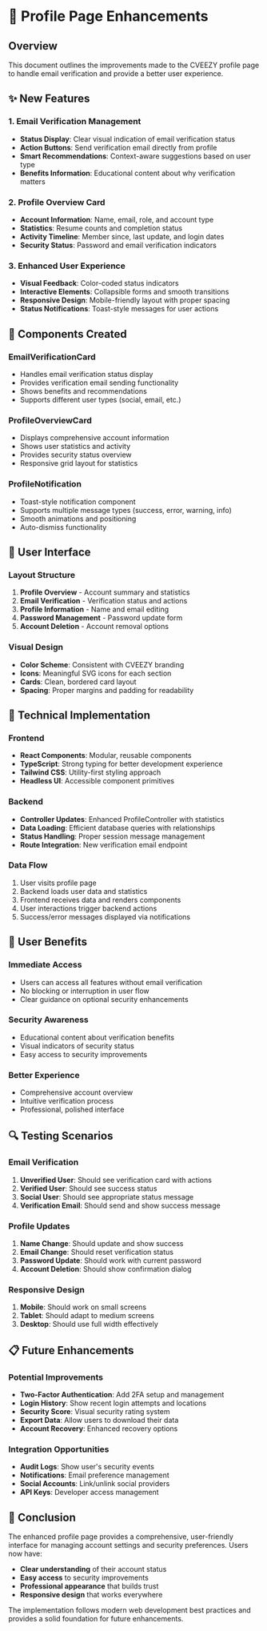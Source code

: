 # 🎨 Profile Page Enhancements

## Overview

This document outlines the improvements made to the CVEEZY profile page to handle email verification and provide a better user experience.

## ✨ New Features

### 1. Email Verification Management

-   **Status Display**: Clear visual indication of email verification status
-   **Action Buttons**: Send verification email directly from profile
-   **Smart Recommendations**: Context-aware suggestions based on user type
-   **Benefits Information**: Educational content about why verification matters

### 2. Profile Overview Card

-   **Account Information**: Name, email, role, and account type
-   **Statistics**: Resume counts and completion status
-   **Activity Timeline**: Member since, last update, and login dates
-   **Security Status**: Password and email verification indicators

### 3. Enhanced User Experience

-   **Visual Feedback**: Color-coded status indicators
-   **Interactive Elements**: Collapsible forms and smooth transitions
-   **Responsive Design**: Mobile-friendly layout with proper spacing
-   **Status Notifications**: Toast-style messages for user actions

## 🔧 Components Created

### EmailVerificationCard

-   Handles email verification status display
-   Provides verification email sending functionality
-   Shows benefits and recommendations
-   Supports different user types (social, email, etc.)

### ProfileOverviewCard

-   Displays comprehensive account information
-   Shows user statistics and activity
-   Provides security status overview
-   Responsive grid layout for statistics

### ProfileNotification

-   Toast-style notification component
-   Supports multiple message types (success, error, warning, info)
-   Smooth animations and positioning
-   Auto-dismiss functionality

## 📱 User Interface

### Layout Structure

1. **Profile Overview** - Account summary and statistics
2. **Email Verification** - Verification status and actions
3. **Profile Information** - Name and email editing
4. **Password Management** - Password update form
5. **Account Deletion** - Account removal options

### Visual Design

-   **Color Scheme**: Consistent with CVEEZY branding
-   **Icons**: Meaningful SVG icons for each section
-   **Cards**: Clean, bordered card layout
-   **Spacing**: Proper margins and padding for readability

## 🚀 Technical Implementation

### Frontend

-   **React Components**: Modular, reusable components
-   **TypeScript**: Strong typing for better development experience
-   **Tailwind CSS**: Utility-first styling approach
-   **Headless UI**: Accessible component primitives

### Backend

-   **Controller Updates**: Enhanced ProfileController with statistics
-   **Data Loading**: Efficient database queries with relationships
-   **Status Handling**: Proper session message management
-   **Route Integration**: New verification email endpoint

### Data Flow

1. User visits profile page
2. Backend loads user data and statistics
3. Frontend receives data and renders components
4. User interactions trigger backend actions
5. Success/error messages displayed via notifications

## 🎯 User Benefits

### Immediate Access

-   Users can access all features without email verification
-   No blocking or interruption in user flow
-   Clear guidance on optional security enhancements

### Security Awareness

-   Educational content about verification benefits
-   Visual indicators of security status
-   Easy access to security improvements

### Better Experience

-   Comprehensive account overview
-   Intuitive verification process
-   Professional, polished interface

## 🔍 Testing Scenarios

### Email Verification

1. **Unverified User**: Should see verification card with actions
2. **Verified User**: Should see success status
3. **Social User**: Should see appropriate status message
4. **Verification Email**: Should send and show success message

### Profile Updates

1. **Name Change**: Should update and show success
2. **Email Change**: Should reset verification status
3. **Password Update**: Should work with current password
4. **Account Deletion**: Should show confirmation dialog

### Responsive Design

1. **Mobile**: Should work on small screens
2. **Tablet**: Should adapt to medium screens
3. **Desktop**: Should use full width effectively

## 📋 Future Enhancements

### Potential Improvements

-   **Two-Factor Authentication**: Add 2FA setup and management
-   **Login History**: Show recent login attempts and locations
-   **Security Score**: Visual security rating system
-   **Export Data**: Allow users to download their data
-   **Account Recovery**: Enhanced recovery options

### Integration Opportunities

-   **Audit Logs**: Show user's security events
-   **Notifications**: Email preference management
-   **Social Accounts**: Link/unlink social providers
-   **API Keys**: Developer access management

## 🎉 Conclusion

The enhanced profile page provides a comprehensive, user-friendly interface for managing account settings and security preferences. Users now have:

-   **Clear understanding** of their account status
-   **Easy access** to security improvements
-   **Professional appearance** that builds trust
-   **Responsive design** that works everywhere

The implementation follows modern web development best practices and provides a solid foundation for future enhancements.
